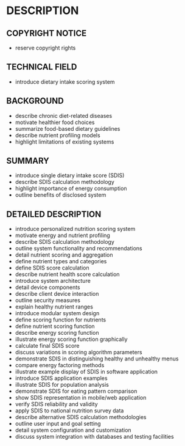 # DESCRIPTION

## COPYRIGHT NOTICE

- reserve copyright rights

## TECHNICAL FIELD

- introduce dietary intake scoring system

## BACKGROUND

- describe chronic diet-related diseases
- motivate healthier food choices
- summarize food-based dietary guidelines
- describe nutrient profiling models
- highlight limitations of existing systems

## SUMMARY

- introduce single dietary intake score (SDIS)
- describe SDIS calculation methodology
- highlight importance of energy consumption
- outline benefits of disclosed system

## DETAILED DESCRIPTION

- introduce personalized nutrition scoring system
- motivate energy and nutrient profiling
- describe SDIS calculation methodology
- outline system functionality and recommendations
- detail nutrient scoring and aggregation
- define nutrient types and categories
- define SDIS score calculation
- describe nutrient health score calculation
- introduce system architecture
- detail device components
- describe client device interaction
- outline security measures
- explain healthy nutrient ranges
- introduce modular system design
- define scoring function for nutrients
- define nutrient scoring function
- describe energy scoring function
- illustrate energy scoring function graphically
- calculate final SDIS score
- discuss variations in scoring algorithm parameters
- demonstrate SDIS in distinguishing healthy and unhealthy menus
- compare energy factoring methods
- illustrate example display of SDIS in software application
- introduce SDIS application examples
- illustrate SDIS for population analysis
- demonstrate SDIS for eating pattern comparison
- show SDIS representation in mobile/web application
- verify SDIS reliability and validity
- apply SDIS to national nutrition survey data
- describe alternative SDIS calculation methodologies
- outline user input and goal setting
- detail system configuration and customization
- discuss system integration with databases and testing facilities


